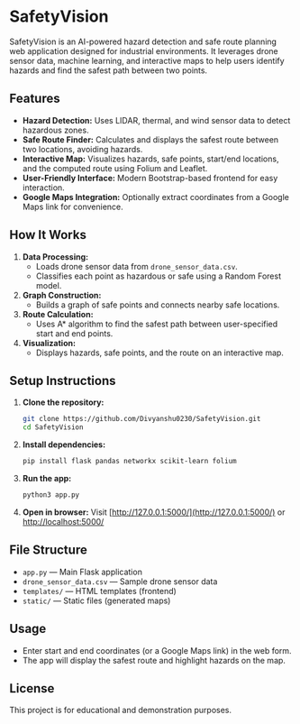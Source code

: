 # SafetyVision

SafetyVision is an AI-powered hazard detection and safe route planning web application designed for industrial environments. It leverages drone sensor data, machine learning, and interactive maps to help users identify hazards and find the safest path between two points.

## Features
- **Hazard Detection:** Uses LIDAR, thermal, and wind sensor data to detect hazardous zones.
- **Safe Route Finder:** Calculates and displays the safest route between two locations, avoiding hazards.
- **Interactive Map:** Visualizes hazards, safe points, start/end locations, and the computed route using Folium and Leaflet.
- **User-Friendly Interface:** Modern Bootstrap-based frontend for easy interaction.
- **Google Maps Integration:** Optionally extract coordinates from a Google Maps link for convenience.

## How It Works
1. **Data Processing:**
   - Loads drone sensor data from `drone_sensor_data.csv`.
   - Classifies each point as hazardous or safe using a Random Forest model.
2. **Graph Construction:**
   - Builds a graph of safe points and connects nearby safe locations.
3. **Route Calculation:**
   - Uses A* algorithm to find the safest path between user-specified start and end points.
4. **Visualization:**
   - Displays hazards, safe points, and the route on an interactive map.

## Setup Instructions
1. **Clone the repository:**
   ```sh
   git clone https://github.com/Divyanshu0230/SafetyVision.git
   cd SafetyVision
   ```
2. **Install dependencies:**
   ```sh
   pip install flask pandas networkx scikit-learn folium
   ```
3. **Run the app:**
   ```sh
   python3 app.py
   ```
4. **Open in browser:**
   Visit [http://127.0.0.1:5000/](http://127.0.0.1:5000/) or [http://localhost:5000/](http://localhost:5000/)

## File Structure
- `app.py` — Main Flask application
- `drone_sensor_data.csv` — Sample drone sensor data
- `templates/` — HTML templates (frontend)
- `static/` — Static files (generated maps)

## Usage
- Enter start and end coordinates (or a Google Maps link) in the web form.
- The app will display the safest route and highlight hazards on the map.

## License
This project is for educational and demonstration purposes. 